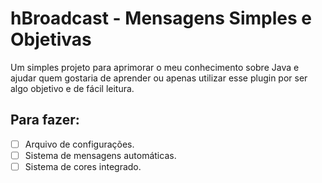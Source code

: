 # hBroadcast - Mensagens Simples e Objetivas

Um simples projeto para aprimorar o meu conhecimento sobre Java e ajudar quem gostaria de aprender ou apenas utilizar esse plugin por ser algo objetivo e de fácil leitura.

## Para fazer:


 - [ ] Arquivo de configurações.
 - [ ] Sistema de mensagens automáticas.
 - [ ] Sistema de cores integrado.
